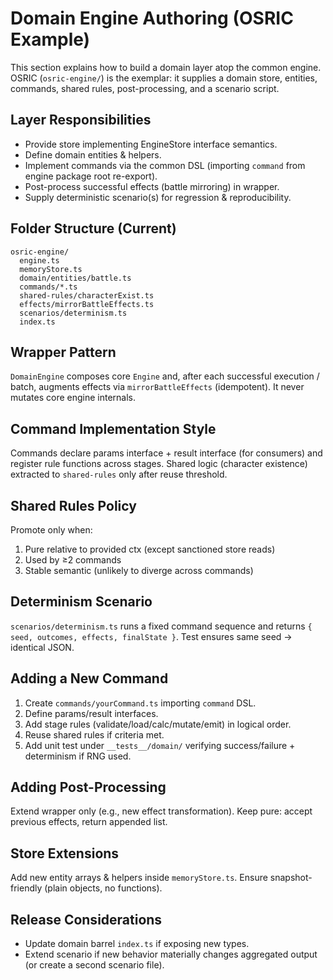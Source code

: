 # Domain Engine Authoring (OSRIC Example)

This section explains how to build a domain layer atop the common engine. OSRIC (`osric-engine/`) is the exemplar: it supplies a domain store, entities, commands, shared rules, post-processing, and a scenario script.

## Layer Responsibilities
- Provide store implementing EngineStore interface semantics.
- Define domain entities & helpers.
- Implement commands via the common DSL (importing `command` from engine package root re-export).
- Post-process successful effects (battle mirroring) in wrapper.
- Supply deterministic scenario(s) for regression & reproducibility.

## Folder Structure (Current)
```
osric-engine/
  engine.ts
  memoryStore.ts
  domain/entities/battle.ts
  commands/*.ts
  shared-rules/characterExist.ts
  effects/mirrorBattleEffects.ts
  scenarios/determinism.ts
  index.ts
```

## Wrapper Pattern
`DomainEngine` composes core `Engine` and, after each successful execution / batch, augments effects via `mirrorBattleEffects` (idempotent). It never mutates core engine internals.

## Command Implementation Style
Commands declare params interface + result interface (for consumers) and register rule functions across stages. Shared logic (character existence) extracted to `shared-rules` only after reuse threshold.

## Shared Rules Policy
Promote only when:
1. Pure relative to provided ctx (except sanctioned store reads)
2. Used by ≥2 commands
3. Stable semantic (unlikely to diverge across commands)

## Determinism Scenario
`scenarios/determinism.ts` runs a fixed command sequence and returns `{ seed, outcomes, effects, finalState }`. Test ensures same seed -> identical JSON.

## Adding a New Command
1. Create `commands/yourCommand.ts` importing `command` DSL.
2. Define params/result interfaces.
3. Add stage rules (validate/load/calc/mutate/emit) in logical order.
4. Reuse shared rules if criteria met.
5. Add unit test under `__tests__/domain/` verifying success/failure + determinism if RNG used.

## Adding Post-Processing
Extend wrapper only (e.g., new effect transformation). Keep pure: accept previous effects, return appended list.

## Store Extensions
Add new entity arrays & helpers inside `memoryStore.ts`. Ensure snapshot-friendly (plain objects, no functions).

## Release Considerations
- Update domain barrel `index.ts` if exposing new types.
- Extend scenario if new behavior materially changes aggregated output (or create a second scenario file).
